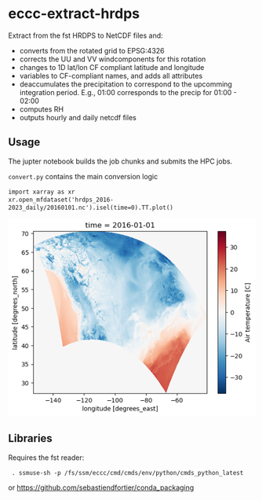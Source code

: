 # eccc-extract-hrdps
Extract from the fst HRDPS to NetCDF files and:
- converts from the rotated grid to EPSG:4326
- corrects the UU and VV windcomponents for this rotation
- changes to 1D lat/lon CF compliant latitude and longitude
- variables to CF-compliant names, and adds all attributes
- deaccumulates the precipitation to correspond to the upcomming integration period. E.g., 01:00 corresponds to the precip for 01:00 - 02:00
- computes RH
- outputs hourly and daily netcdf files


## Usage

The jupter notebook builds the job chunks and submits the HPC jobs.

`convert.py` contains the main conversion logic 

```
import xarray as xr
xr.open_mfdataset('hrdps_2016-2023_daily/20160101.nc').isel(time=0).TT.plot()
```
![](fig1.png)


## Libraries
Requires the fst reader:

```
 . ssmuse-sh -p /fs/ssm/eccc/cmd/cmds/env/python/cmds_python_latest
```
or
https://github.com/sebastiendfortier/conda_packaging